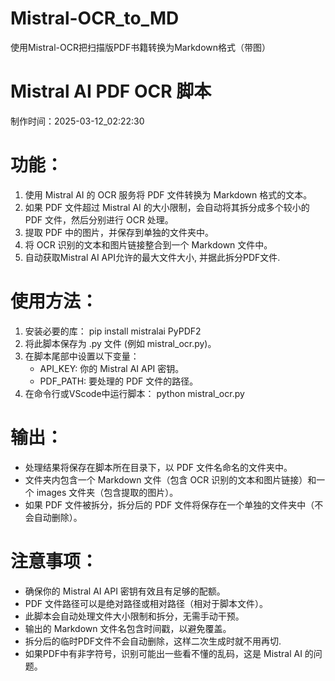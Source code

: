 # Mistral-OCR_to_MD
使用Mistral-OCR把扫描版PDF书籍转换为Markdown格式（带图）

# Mistral AI PDF OCR 脚本 
制作时间：2025-03-12_02:22:30 

# 功能：
1. 使用 Mistral AI 的 OCR 服务将 PDF 文件转换为 Markdown 格式的文本。
2. 如果 PDF 文件超过 Mistral AI 的大小限制，会自动将其拆分成多个较小的 PDF 文件，然后分别进行 OCR 处理。
3. 提取 PDF 中的图片，并保存到单独的文件夹中。
4. 将 OCR 识别的文本和图片链接整合到一个 Markdown 文件中。
5. 自动获取Mistral AI API允许的最大文件大小, 并据此拆分PDF文件.

# 使用方法：
1. 安装必要的库：
   pip install mistralai PyPDF2
2. 将此脚本保存为 .py 文件 (例如 mistral_ocr.py)。
3. 在脚本尾部中设置以下变量：
   - API_KEY: 你的 Mistral AI API 密钥。
   - PDF_PATH: 要处理的 PDF 文件的路径。
4. 在命令行或VScode中运行脚本：
   python mistral_ocr.py

# 输出：
- 处理结果将保存在脚本所在目录下，以 PDF 文件名命名的文件夹中。
- 文件夹内包含一个 Markdown 文件（包含 OCR 识别的文本和图片链接）和一个 images 文件夹（包含提取的图片）。
- 如果 PDF 文件被拆分，拆分后的 PDF 文件将保存在一个单独的文件夹中（不会自动删除）。

# 注意事项：
- 确保你的 Mistral AI API 密钥有效且有足够的配额。
- PDF 文件路径可以是绝对路径或相对路径（相对于脚本文件）。
- 此脚本会自动处理文件大小限制和拆分，无需手动干预。
- 输出的 Markdown 文件名包含时间戳，以避免覆盖。
- 拆分后的临时PDF文件不会自动删除，这样二次生成时就不用再切.
- 如果PDF中有非字符号，识别可能出一些看不懂的乱码，这是 Mistral AI 的问题。
